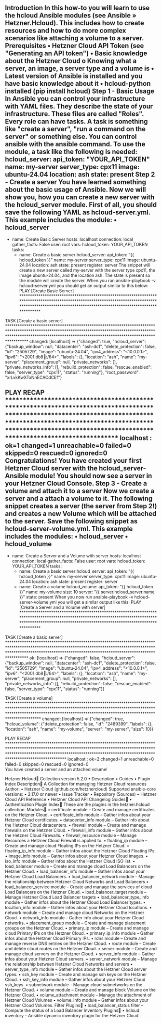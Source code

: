 Introduction
In this how-to you will learn to use the hcloud Ansible modules (see Ansible » Hetzner.Hcloud). This includes how to create resources and how to do more complex scenarios like attaching a volume to a server.
Prerequisites
•	Hetzner Cloud API Token (see "Generating an API token")
•	Basic knowledge about the Hetzner Cloud
o	Knowing what a server, an image, a server type and a volume is
•	Latest version of Ansible is installed and you have basic knowledge about it
•	hcloud-python installed (pip install hcloud)
Step 1 - Basic Usage
In Ansible you can control your infrastructure with YAML files. They describe the state of your infrastructure. These files are called "Roles". Every role can have tasks. A task is something like "create a server", "run a command on the server" or something else. You can control ansible with the ansible command.
To use the module, a task like the following is needed:
hcloud_server:
      api_token: "YOUR_API_TOKEN"
      name: my-server
      server_type: cpx11
      image: ubuntu-24.04
      location: ash
      state: present
Step 2 - Create a server
You have learned something about the basic usage of Ansible. Now we will show you, how you can create a new server with the hcloud_server module. First of all, you should save the following YAML as hcloud-server.yml.
This example includes the module:
•	hcloud_server
---
- name: Create Basic Server
  hosts: localhost
  connection: local
  gather_facts: False
  user: root
  vars:
    hcloud_token: YOUR_API_TOKEN
  tasks:
    - name: Create a basic server
      hcloud_server:
          api_token: "{{ hcloud_token }}"
          name: my-server
          server_type: cpx11
          image: ubuntu-24.04
          location: ash
          state: present
      register: server
The snippet will create a new server called my-server with the server type cpx11, the image ubuntu-24.04, and the location ash. The state is present so the module will create the server. When you run ansible-playbook -v hcloud-server.yml you should get an output similar to this below:
PLAY [Create Basic Server] *************************************************************************************************************************************************************************************************************

TASK [Create a basic server] ********************************************************************************************************************************************************************************************************************************
changed: [localhost] => {"changed": true, "hcloud_server": {"backup_window": null, "datacenter": "ash-dc1", "delete_protection": false, "id": "2505729", "image": "ubuntu-24.04", "ipv4_address": "<10.0.0.1>", "ipv6": "<2001:db8:1234::/64>", "labels": {}, "location": "ash", "name": "my-server", "placement_group": null, "private_networks": [], "private_networks_info": [], "rebuild_protection": false, "rescue_enabled": false, "server_type": "cpx11", "status": "running"}, "root_password": "xrLvkKwXTxNnECACdCEf"}

PLAY RECAP **************************************************************************************************************************************************************************************************************************************************
localhost                  : ok=1    changed=1    unreachable=0    failed=0    skipped=0    rescued=0    ignored=0
Congratulations! You have created your first Hetzner Cloud server with the hcloud_server- Ansible module! You should now see a server in your Hetzner Cloud Console.
Step 3 - Create a volume and attach it to a server
Now we create a server and a attach a volume to it. The following snippet creates a server (the server from Step 2!) and creates a new Volume which will be attached to the server. Save the following snippet as hcloud-server-volume.yml.
This example includes the modules:
•	hcloud_server
•	hcloud_volume
---
- name: Create a Server and a Volume with server
  hosts: localhost
  connection: local
  gather_facts: False
  user: root
  vars:
    hcloud_token: YOUR_API_TOKEN
  tasks:
    - name: Create a basic server
      hcloud_server:
          api_token: "{{ hcloud_token }}"
          name: my-server
          server_type: cpx11
          image: ubuntu-24.04
          location: ash
          state: present
      register: server
    - name: Create a volume
      hcloud_volume:
          api_token: "{{ hcloud_token }}"
          name: my-volume
          size: 10
          server: "{{ server.hcloud_server.name }}"
          state: present
When you now run ansible-playbook -v hcloud-server-volume.yml you will get a similar output like this:
PLAY [Create a Server and a Volume with server] *************************************************************************************************************************************************************************************************************

TASK [Create a basic server] ********************************************************************************************************************************************************************************************************************************
ok: [localhost] => {"changed": false, "hcloud_server": {"backup_window": null, "datacenter": "ash-dc1", "delete_protection": false, "id": "2505729", "image": "ubuntu-24.04", "ipv4_address": "<10.0.0.1>", "ipv6": "<2001:db8:1234::/64>", "labels": {}, "location": "ash", "name": "my-server", "placement_group": null, "private_networks": [], "private_networks_info": [], "rebuild_protection": false, "rescue_enabled": false, "server_type": "cpx11", "status": "running"}}

TASK [Create a volume] **************************************************************************************************************************************************************************************************************************************
changed: [localhost] => {"changed": true, "hcloud_volume": {"delete_protection": false, "id": "2489399", "labels": {}, "location": "ash", "name": "my-volume", "server": "my-server", "size": 10}}

PLAY RECAP **************************************************************************************************************************************************************************************************************************************************
localhost                  : ok=2    changed=1    unreachable=0    failed=0    skipped=0    rescued=0    ignored=0   
You have created a server and an attached volume!

Hetzner.Hcloud
Collection version 5.2.0
•	Description
•	Guides
•	Plugin Index
Description
A Collection for managing Hetzner Cloud resources
Author:
•	Hetzner Cloud (github.com/hetznercloud)
Supported ansible-core versions:
•	2.17.0 or newer
•	Issue Tracker
•	Repository (Sources)
•	Hetzner Cloud API Reference
•	Hetzner Cloud API Changelog
Guides
•	Authentication
Plugin Index
These are the plugins in the hetzner.hcloud collection:
Modules
•	certificate module – Create and manage certificates on the Hetzner Cloud.
•	certificate_info module – Gather infos about your Hetzner Cloud certificates.
•	datacenter_info module – Gather info about the Hetzner Cloud datacenters.
•	firewall module – Create and manage firewalls on the Hetzner Cloud.
•	firewall_info module – Gather infos about the Hetzner Cloud Firewalls.
•	firewall_resource module – Manage Resources a Hetzner Cloud Firewall is applied to.
•	floating_ip module – Create and manage cloud Floating IPs on the Hetzner Cloud.
•	floating_ip_info module – Gather infos about the Hetzner Cloud Floating IPs.
•	image_info module – Gather infos about your Hetzner Cloud images.
•	iso_info module – Gather infos about the Hetzner Cloud ISO list.
•	load_balancer module – Create and manage cloud Load Balancers on the Hetzner Cloud.
•	load_balancer_info module – Gather infos about your Hetzner Cloud Load Balancers.
•	load_balancer_network module – Manage the relationship between Hetzner Cloud Networks and Load Balancers
•	load_balancer_service module – Create and manage the services of cloud Load Balancers on the Hetzner Cloud.
•	load_balancer_target module – Manage Hetzner Cloud Load Balancer targets
•	load_balancer_type_info module – Gather infos about the Hetzner Cloud Load Balancer types.
•	location_info module – Gather infos about your Hetzner Cloud locations.
•	network module – Create and manage cloud Networks on the Hetzner Cloud.
•	network_info module – Gather info about your Hetzner Cloud networks.
•	placement_group module – Create and manage placement groups on the Hetzner Cloud.
•	primary_ip module – Create and manage cloud Primary IPs on the Hetzner Cloud.
•	primary_ip_info module – Gather infos about the Hetzner Cloud Primary IPs.
•	rdns module – Create and manage reverse DNS entries on the Hetzner Cloud.
•	route module – Create and delete cloud routes on the Hetzner Cloud.
•	server module – Create and manage cloud servers on the Hetzner Cloud.
•	server_info module – Gather infos about your Hetzner Cloud servers.
•	server_network module – Manage the relationship between Hetzner Cloud Networks and servers
•	server_type_info module – Gather infos about the Hetzner Cloud server types.
•	ssh_key module – Create and manage ssh keys on the Hetzner Cloud.
•	ssh_key_info module – Gather infos about your Hetzner Cloud ssh_keys.
•	subnetwork module – Manage cloud subnetworks on the Hetzner Cloud.
•	volume module – Create and manage block Volume on the Hetzner Cloud.
•	volume_attachment module – Manage the attachment of Hetzner Cloud Volumes
•	volume_info module – Gather infos about your Hetzner Cloud Volumes.
Filter Plugins
•	load_balancer_status filter – Compute the status of a Load Balancer
Inventory Plugins
•	hcloud inventory – Ansible dynamic inventory plugin for the Hetzner Cloud
